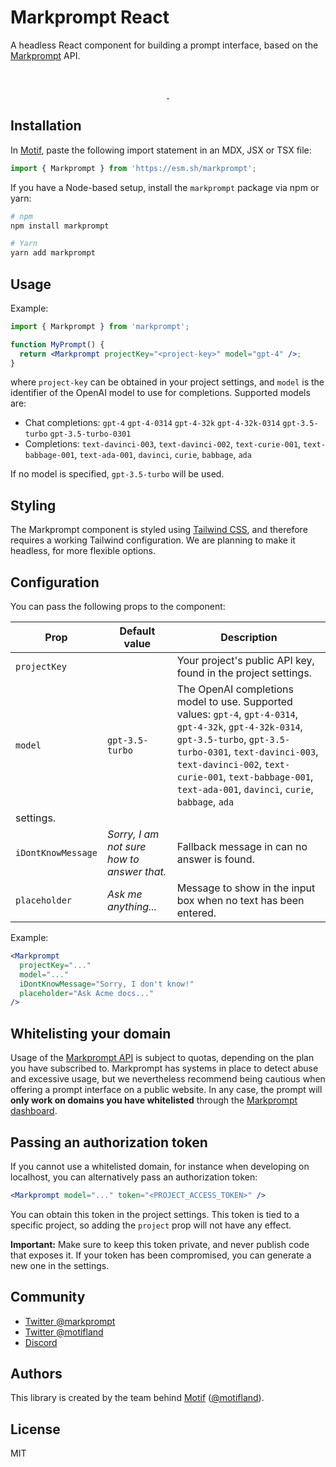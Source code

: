 # Markprompt React

A headless React component for building a prompt interface, based on the [Markprompt](https://markprompt.com) API.

<br />
<p align="center">
  <a aria-label="NPM version" href="https://www.npmjs.com/package/markprompt">
    <img alt="" src="https://badgen.net/npm/v/markprompt">
  </a>
  <a aria-label="License" href="https://github.com/motifland/markprompt/blob/main/LICENSE">
    <img alt="" src="https://badgen.net/npm/license/markprompt">
  </a>
</p>

## Installation

In [Motif](https://motif.land), paste the following import statement in an MDX, JSX or TSX file:

```jsx
import { Markprompt } from 'https://esm.sh/markprompt';
```

If you have a Node-based setup, install the `markprompt` package via npm or yarn:

```sh
# npm
npm install markprompt

# Yarn
yarn add markprompt
```

## Usage

Example:

```jsx
import { Markprompt } from 'markprompt';

function MyPrompt() {
  return <Markprompt projectKey="<project-key>" model="gpt-4" />;
}
```

where `project-key` can be obtained in your project settings, and `model` is the identifier of the OpenAI model to use for completions. Supported models are:

- Chat completions: `gpt-4` `gpt-4-0314` `gpt-4-32k` `gpt-4-32k-0314` `gpt-3.5-turbo` `gpt-3.5-turbo-0301`
- Completions: `text-davinci-003`, `text-davinci-002`, `text-curie-001`, `text-babbage-001`, `text-ada-001`, `davinci`, `curie`, `babbage`, `ada`

If no model is specified, `gpt-3.5-turbo` will be used.

## Styling

The Markprompt component is styled using [Tailwind CSS](https://tailwindcss.com/), and therefore requires a working Tailwind configuration. We are planning to make it headless, for more flexible options.

## Configuration

You can pass the following props to the component:

| Prop               | Default value                              | Description                                                                                                                                                                                                                                                                            |
| ------------------ | ------------------------------------------ | -------------------------------------------------------------------------------------------------------------------------------------------------------------------------------------------------------------------------------------------------------------------------------------- |
| `projectKey`       |                                            | Your project&apos;s public API key, found in the project settings.                                                                                                                                                                                                                     |
| `model`            | `gpt-3.5-turbo`                            | The OpenAI completions model to use. Supported values: `gpt-4`, `gpt-4-0314`, `gpt-4-32k`, `gpt-4-32k-0314`, `gpt-3.5-turbo`, `gpt-3.5-turbo-0301`, `text-davinci-003`, `text-davinci-002`, `text-curie-001`, `text-babbage-001`, `text-ada-001`, `davinci`, `curie`, `babbage`, `ada` |
| settings.          |
| `iDontKnowMessage` | _Sorry, I am not sure how to answer that._ | Fallback message in can no answer is found.                                                                                                                                                                                                                                            |
| `placeholder`      | _Ask me anything..._                       | Message to show in the input box when no text has been entered.                                                                                                                                                                                                                        |

Example:

```jsx
<Markprompt
  projectKey="..."
  model="..."
  iDontKnowMessage="Sorry, I don't know!"
  placeholder="Ask Acme docs..."
/>
```

## Whitelisting your domain

Usage of the [Markprompt API](https://markprompt.com) is subject to quotas, depending on the plan you have subscribed to. Markprompt has systems in place to detect abuse and excessive usage, but we nevertheless recommend being cautious when offering a prompt interface on a public website. In any case, the prompt will **only work on domains you have whitelisted** through the [Markprompt dashboard](https://markprompt.com).

## Passing an authorization token

If you cannot use a whitelisted domain, for instance when developing on localhost, you can alternatively pass an authorization token:

```jsx
<Markprompt model="..." token="<PROJECT_ACCESS_TOKEN>" />
```

You can obtain this token in the project settings. This token is tied to a specific project, so adding the `project` prop will not have any effect.

**Important:** Make sure to keep this token private, and never publish code that exposes it. If your token has been compromised, you can generate a new one in the settings.

## Community

- [Twitter @markprompt](https://twitter.com/markprompt)
- [Twitter @motifland](https://twitter.com/motifland)
- [Discord](https://discord.gg/MBMh4apz6X)

## Authors

This library is created by the team behind [Motif](https://motif.land)
([@motifland](https://twitter.com/motifland)).

## License

MIT
